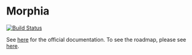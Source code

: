 # Morphia

[![Build Status](https://travis-ci.org/MorphiaOrg/morphia.svg?branch=master)](https://travis-ci.org/MorphiaOrg/morphia)

See [here](http://morphiaorg.github.io/morphia/) for the official documentation.  To see the roadmap, please see [here](Roadmap.md).
